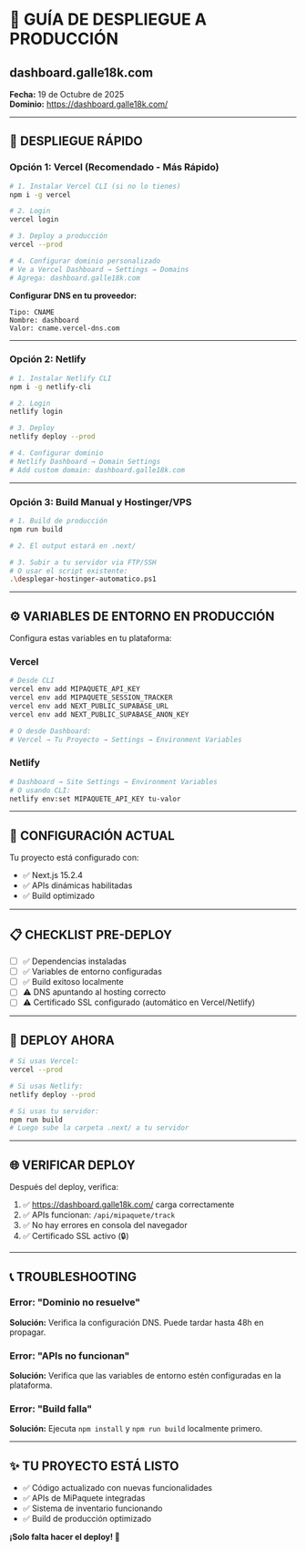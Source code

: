 # 🚀 GUÍA DE DESPLIEGUE A PRODUCCIÓN
## dashboard.galle18k.com

**Fecha:** 19 de Octubre de 2025  
**Dominio:** https://dashboard.galle18k.com/

---

## 🎯 DESPLIEGUE RÁPIDO

### Opción 1: Vercel (Recomendado - Más Rápido)

```bash
# 1. Instalar Vercel CLI (si no lo tienes)
npm i -g vercel

# 2. Login
vercel login

# 3. Deploy a producción
vercel --prod

# 4. Configurar dominio personalizado
# Ve a Vercel Dashboard → Settings → Domains
# Agrega: dashboard.galle18k.com
```

**Configurar DNS en tu proveedor:**
```
Tipo: CNAME
Nombre: dashboard
Valor: cname.vercel-dns.com
```

---

### Opción 2: Netlify

```bash
# 1. Instalar Netlify CLI
npm i -g netlify-cli

# 2. Login
netlify login

# 3. Deploy
netlify deploy --prod

# 4. Configurar dominio
# Netlify Dashboard → Domain Settings
# Add custom domain: dashboard.galle18k.com
```

---

### Opción 3: Build Manual y Hostinger/VPS

```bash
# 1. Build de producción
npm run build

# 2. El output estará en .next/

# 3. Subir a tu servidor via FTP/SSH
# O usar el script existente:
.\desplegar-hostinger-automatico.ps1
```

---

## ⚙️ VARIABLES DE ENTORNO EN PRODUCCIÓN

Configura estas variables en tu plataforma:

### Vercel
```bash
# Desde CLI
vercel env add MIPAQUETE_API_KEY
vercel env add MIPAQUETE_SESSION_TRACKER
vercel env add NEXT_PUBLIC_SUPABASE_URL
vercel env add NEXT_PUBLIC_SUPABASE_ANON_KEY

# O desde Dashboard:
# Vercel → Tu Proyecto → Settings → Environment Variables
```

### Netlify
```bash
# Dashboard → Site Settings → Environment Variables
# O usando CLI:
netlify env:set MIPAQUETE_API_KEY tu-valor
```

---

## 🔧 CONFIGURACIÓN ACTUAL

Tu proyecto está configurado con:
- ✅ Next.js 15.2.4
- ✅ APIs dinámicas habilitadas
- ✅ Build optimizado

---

## 📋 CHECKLIST PRE-DEPLOY

- [ ] ✅ Dependencias instaladas
- [ ] ✅ Variables de entorno configuradas
- [ ] ✅ Build exitoso localmente
- [ ] ⚠️ DNS apuntando al hosting correcto
- [ ] ⚠️ Certificado SSL configurado (automático en Vercel/Netlify)

---

## 🚀 DEPLOY AHORA

```bash
# Si usas Vercel:
vercel --prod

# Si usas Netlify:
netlify deploy --prod

# Si usas tu servidor:
npm run build
# Luego sube la carpeta .next/ a tu servidor
```

---

## 🌐 VERIFICAR DEPLOY

Después del deploy, verifica:
1. ✅ https://dashboard.galle18k.com/ carga correctamente
2. ✅ APIs funcionan: `/api/mipaquete/track`
3. ✅ No hay errores en consola del navegador
4. ✅ Certificado SSL activo (🔒)

---

## 📞 TROUBLESHOOTING

### Error: "Dominio no resuelve"
**Solución:** Verifica la configuración DNS. Puede tardar hasta 48h en propagar.

### Error: "APIs no funcionan"
**Solución:** Verifica que las variables de entorno estén configuradas en la plataforma.

### Error: "Build falla"
**Solución:** Ejecuta `npm install` y `npm run build` localmente primero.

---

## ✨ TU PROYECTO ESTÁ LISTO

- ✅ Código actualizado con nuevas funcionalidades
- ✅ APIs de MiPaquete integradas
- ✅ Sistema de inventario funcionando
- ✅ Build de producción optimizado

**¡Solo falta hacer el deploy! 🚀**

